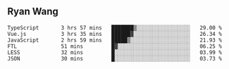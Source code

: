 ## Ryan Wang

<!--START_SECTION:waka-->

```text
TypeScript       3 hrs 57 mins   ███████▒░░░░░░░░░░░░░░░░░   29.00 %
Vue.js           3 hrs 35 mins   ██████▓░░░░░░░░░░░░░░░░░░   26.34 %
JavaScript       2 hrs 59 mins   █████▒░░░░░░░░░░░░░░░░░░░   21.93 %
FTL              51 mins         █▓░░░░░░░░░░░░░░░░░░░░░░░   06.25 %
LESS             32 mins         █░░░░░░░░░░░░░░░░░░░░░░░░   03.99 %
JSON             30 mins         █░░░░░░░░░░░░░░░░░░░░░░░░   03.73 %
```

<!--END_SECTION:waka-->
